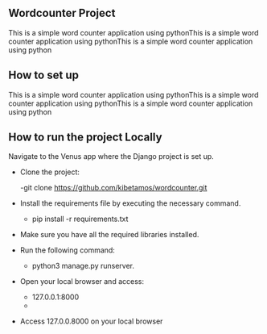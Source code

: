 ## Wordcounter Project 

This is a simple word counter application using pythonThis is a simple word counter application using pythonThis is a simple word counter application using python

## How to set up

This is a simple word counter application using pythonThis is a simple word counter application using pythonThis is a simple word counter application using python

## How to run the project Locally
Navigate to the Venus app where the Django project is set up.

- Clone the project:

    -git clone https://github.com/kibetamos/wordcounter.git

 - Install the requirements file by executing the necessary command.
   
    - pip install -r requirements.txt 

 - Make sure you have all the required libraries installed.

 - Run the following command:
 
    - python3 manage.py runserver.
   
 - Open your local browser and access:
   
    - 127.0.0.1:8000
    - 
 - Access 127.0.0.8000 on your local browser
